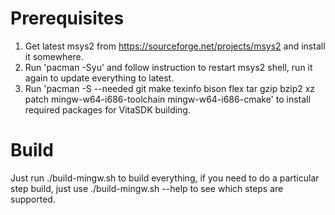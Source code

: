 Prerequisites
=============
1. Get latest msys2 from https://sourceforge.net/projects/msys2 and install it somewhere.
2. Run 'pacman -Syu' and follow instruction to restart msys2 shell, run it again to update everything to latest.
3. Run 'pacman -S --needed git make texinfo bison flex tar gzip bzip2 xz patch mingw-w64-i686-toolchain mingw-w64-i686-cmake' to install required packages for VitaSDK building.


Build
=====
Just run ./build-mingw.sh to build everything, if you need to do a particular step build, just use ./build-mingw.sh --help to see which steps are supported.